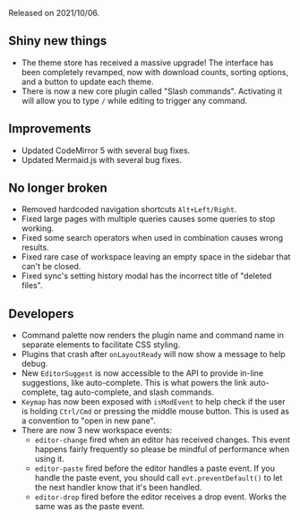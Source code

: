 Released on 2021/10/06.

## Shiny new things

- The theme store has received a massive upgrade! The interface has been completely revamped, now with download counts, sorting options, and a button to update each theme.
- There is now a new core plugin called "Slash commands". Activating it will allow you to type `/` while editing to trigger any command.

## Improvements

- Updated CodeMirror 5 with several bug fixes.
- Updated Mermaid.js with several bug fixes.

## No longer broken

- Removed hardcoded navigation shortcuts `Alt+Left/Right`.
- Fixed large pages with multiple queries causes some queries to stop working.
- Fixed some search operators when used in combination causes wrong results.
- Fixed rare case of workspace leaving an empty space in the sidebar that can't be closed.
- Fixed sync's setting history modal has the incorrect title of "deleted files".

## Developers

- Command palette now renders the plugin name and command name in separate elements to facilitate CSS styling.
- Plugins that crash after `onLayoutReady` will now show a message to help debug.
- New `EditorSuggest` is now accessible to the API to provide in-line suggestions, like auto-complete. This is what powers the link auto-complete, tag auto-complete, and slash commands.
- `Keymap` has now been exposed with `isModEvent` to help check if the user is holding `Ctrl/Cmd` or pressing the middle mouse button. This is used as a convention to "open in new pane".
- There are now 3 new workspace events:
	- `editor-change` fired when an editor has received changes. This event happens fairly frequently so please be mindful of performance when using it.
	- `editor-paste` fired before the editor handles a paste event. If you handle the paste event, you should call `evt.preventDefault()` to let the next handler know that it's been handled.
	- `editor-drop` fired before the editor receives a drop event. Works the same was as the paste event.
